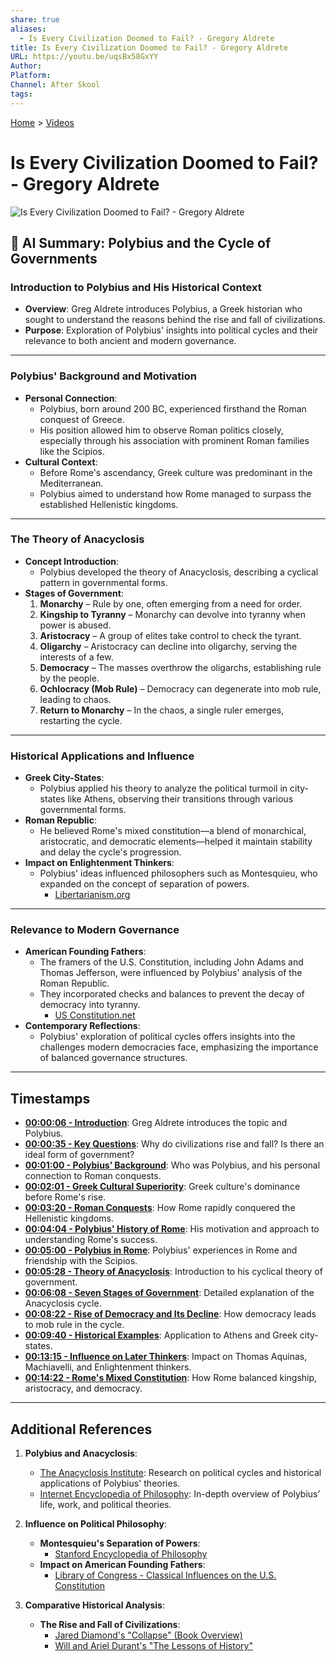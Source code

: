 ```yaml
---
share: true
aliases:
  - Is Every Civilization Doomed to Fail? - Gregory Aldrete
title: Is Every Civilization Doomed to Fail? - Gregory Aldrete
URL: https://youtu.be/uqsBx58GxYY
Author: 
Platform: 
Channel: After Skool
tags: 
---
```

[Home](../index.md) > [Videos](./index.md)  
# Is Every Civilization Doomed to Fail? - Gregory Aldrete  
![Is Every Civilization Doomed to Fail? - Gregory Aldrete](https://youtu.be/uqsBx58GxYY)  
  
## 🤖 AI Summary: Polybius and the Cycle of Governments  
### Introduction to Polybius and His Historical Context  
- **Overview**: Greg Aldrete introduces Polybius, a Greek historian who sought to understand the reasons behind the rise and fall of civilizations.    
- **Purpose**: Exploration of Polybius' insights into political cycles and their relevance to both ancient and modern governance.  
  
---  
  
### Polybius' Background and Motivation  
- **Personal Connection**:    
  - Polybius, born around 200 BC, experienced firsthand the Roman conquest of Greece.   
  - His position allowed him to observe Roman politics closely, especially through his association with prominent Roman families like the Scipios.  
- **Cultural Context**:    
  - Before Rome's ascendancy, Greek culture was predominant in the Mediterranean.  
  - Polybius aimed to understand how Rome managed to surpass the established Hellenistic kingdoms.  
  
---  
  
### The Theory of Anacyclosis  
- **Concept Introduction**:    
  - Polybius developed the theory of Anacyclosis, describing a cyclical pattern in governmental forms.    
- **Stages of Government**:    
  1. **Monarchy** – Rule by one, often emerging from a need for order.    
  2. **Kingship to Tyranny** – Monarchy can devolve into tyranny when power is abused.    
  3. **Aristocracy** – A group of elites take control to check the tyrant.    
  4. **Oligarchy** – Aristocracy can decline into oligarchy, serving the interests of a few.    
  5. **Democracy** – The masses overthrow the oligarchs, establishing rule by the people.    
  6. **Ochlocracy (Mob Rule)** – Democracy can degenerate into mob rule, leading to chaos.    
  7. **Return to Monarchy** – In the chaos, a single ruler emerges, restarting the cycle.    
  
---  
  
### Historical Applications and Influence  
- **Greek City-States**:    
  - Polybius applied his theory to analyze the political turmoil in city-states like Athens, observing their transitions through various governmental forms.    
- **Roman Republic**:    
  - He believed Rome's mixed constitution—a blend of monarchical, aristocratic, and democratic elements—helped it maintain stability and delay the cycle's progression.    
- **Impact on Enlightenment Thinkers**:    
  - Polybius' ideas influenced philosophers such as Montesquieu, who expanded on the concept of separation of powers.    
    - [Libertarianism.org](https://www.libertarianism.org/columns/polybius-origins-separation-powers)  
  
---  
  
### Relevance to Modern Governance  
- **American Founding Fathers**:    
  - The framers of the U.S. Constitution, including John Adams and Thomas Jefferson, were influenced by Polybius' analysis of the Roman Republic.   
  - They incorporated checks and balances to prevent the decay of democracy into tyranny.    
    - [US Constitution.net](https://www.usconstitution.net/classical-influence-on-founding-fathers)  
- **Contemporary Reflections**:    
  - Polybius' exploration of political cycles offers insights into the challenges modern democracies face, emphasizing the importance of balanced governance structures.  
  
---  
  
## Timestamps  
- **[00:00:06 - Introduction](https://www.youtube.com/watch?v=uqsBx58GxYY&t=6)**: Greg Aldrete introduces the topic and Polybius.    
- **[00:00:35 - Key Questions](https://www.youtube.com/watch?v=uqsBx58GxYY&t=35)**: Why do civilizations rise and fall? Is there an ideal form of government?    
- **[00:01:00 - Polybius’ Background](https://www.youtube.com/watch?v=uqsBx58GxYY&t=60)**: Who was Polybius, and his personal connection to Roman conquests.    
- **[00:02:01 - Greek Cultural Superiority](https://www.youtube.com/watch?v=uqsBx58GxYY&t=121)**: Greek culture's dominance before Rome's rise.    
- **[00:03:20 - Roman Conquests](https://www.youtube.com/watch?v=uqsBx58GxYY&t=200)**: How Rome rapidly conquered the Hellenistic kingdoms.    
- **[00:04:04 - Polybius' History of Rome](https://www.youtube.com/watch?v=uqsBx58GxYY&t=244)**: His motivation and approach to understanding Rome's success.    
- **[00:05:00 - Polybius in Rome](https://www.youtube.com/watch?v=uqsBx58GxYY&t=300)**: Polybius' experiences in Rome and friendship with the Scipios.    
- **[00:05:28 - Theory of Anacyclosis](https://www.youtube.com/watch?v=uqsBx58GxYY&t=328)**: Introduction to his cyclical theory of government.    
- **[00:06:08 - Seven Stages of Government](https://www.youtube.com/watch?v=uqsBx58GxYY&t=368)**: Detailed explanation of the Anacyclosis cycle.    
- **[00:08:22 - Rise of Democracy and Its Decline](https://www.youtube.com/watch?v=uqsBx58GxYY&t=502)**: How democracy leads to mob rule in the cycle.    
- **[00:09:40 - Historical Examples](https://www.youtube.com/watch?v=uqsBx58GxYY&t=580)**: Application to Athens and Greek city-states.    
- **[00:13:15 - Influence on Later Thinkers](https://www.youtube.com/watch?v=uqsBx58GxYY&t=795)**: Impact on Thomas Aquinas, Machiavelli, and Enlightenment thinkers.    
- **[00:14:22 - Rome's Mixed Constitution](https://www.youtube.com/watch?v=uqsBx58GxYY&t=862)**: How Rome balanced kingship, aristocracy, and democracy.    
  
---  
  
## Additional References  
1. **Polybius and Anacyclosis**:  
   - [The Anacyclosis Institute](https://anacyclosis.org): Research on political cycles and historical applications of Polybius' theories.    
   - [Internet Encyclopedia of Philosophy](https://iep.utm.edu/polybius): In-depth overview of Polybius’ life, work, and political theories.  
  
2. **Influence on Political Philosophy**:  
   - **Montesquieu's Separation of Powers**:    
     - [Stanford Encyclopedia of Philosophy](https://plato.stanford.edu/entries/montesquieu)    
   - **Impact on American Founding Fathers**:    
     - [Library of Congress - Classical Influences on the U.S. Constitution](https://www.loc.gov/exhibits/us-constitution-classical-influences)    
  
3. **Comparative Historical Analysis**:  
   - **The Rise and Fall of Civilizations**:    
     - [Jared Diamond's "Collapse" (Book Overview)](https://www.goodreads.com/book/show/24784.Collapse)    
     - [Will and Ariel Durant's "The Lessons of History"](https://www.goodreads.com/book/show/12103.The_Lessons_of_History)  
